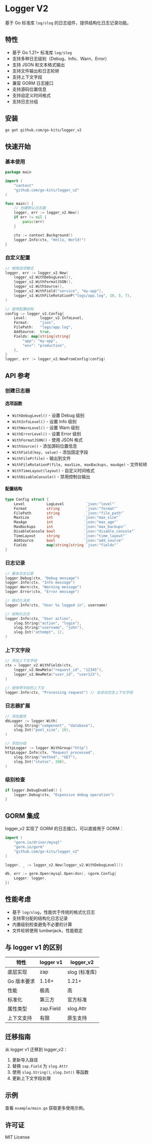 # Logger V2

基于 Go 标准库 `log/slog` 的日志组件，提供结构化日志记录功能。

## 特性

- 基于 Go 1.21+ 标准库 `log/slog`
- 支持多种日志级别（Debug、Info、Warn、Error）
- 支持 JSON 和文本格式输出
- 支持文件输出和日志轮转
- 支持上下文字段
- 兼容 GORM 日志接口
- 支持源码位置信息
- 支持自定义时间格式
- 支持日志分组

## 安装

```bash
go get github.com/go-kits/logger_v2
```

## 快速开始

### 基本使用

```go
package main

import (
    "context"
    "github.com/go-kits/logger_v2"
)

func main() {
    // 创建默认日志器
    logger, err := logger_v2.New()
    if err != nil {
        panic(err)
    }

    ctx := context.Background()
    logger.Info(ctx, "Hello, World!")
}
```

### 自定义配置

```go
// 使用选项模式
logger, err := logger_v2.New(
    logger_v2.WithDebugLevel(),
    logger_v2.WithFormatJSON(),
    logger_v2.WithSource(),
    logger_v2.WithField("service", "my-app"),
    logger_v2.WithFileRotationP("logs/app.log", 10, 5, 7),
)

// 使用配置结构
config := logger_v2.Config{
    Level:      logger_v2.InfoLevel,
    Format:     "json",
    FilePath:   "logs/app.log",
    AddSource:  true,
    Fields: map[string]string{
        "app": "my-app",
        "env": "production",
    },
}
logger, err := logger_v2.NewFromConfig(config)
```

## API 参考

### 创建日志器

#### 选项函数

- `WithDebugLevel()` - 设置 Debug 级别
- `WithInfoLevel()` - 设置 Info 级别
- `WithWarnLevel()` - 设置 Warn 级别
- `WithErrorLevel()` - 设置 Error 级别
- `WithFormatJSON()` - 使用 JSON 格式
- `WithSource()` - 添加源码位置信息
- `WithField(key, value)` - 添加固定字段
- `WithFileP(file)` - 输出到文件
- `WithFileRotationP(file, maxSize, maxBackups, maxAge)` - 文件轮转
- `WithTimeLayout(layout)` - 自定义时间格式
- `WithDisableConsole()` - 禁用控制台输出

#### 配置结构

```go
type Config struct {
    Level          LogLevel          `json:"level"`
    Format         string            `json:"format"`
    FilePath       string            `json:"file_path"`
    MaxSize        int              `json:"max_size"`
    MaxAge         int              `json:"max_age"`
    MaxBackups     int              `json:"max_backups"`
    DisableConsole bool             `json:"disable_console"`
    TimeLayout     string           `json:"time_layout"`
    AddSource      bool             `json:"add_source"`
    Fields         map[string]string `json:"fields"`
}
```

### 日志记录

```go
// 基本日志记录
logger.Debug(ctx, "Debug message")
logger.Info(ctx, "Info message")
logger.Warn(ctx, "Warning message")
logger.Error(ctx, "Error message")

// 格式化消息
logger.Info(ctx, "User %s logged in", username)

// 结构化日志
logger.Info(ctx, "User action",
    slog.String("action", "login"),
    slog.String("username", "john"),
    slog.Int("attempt", 1),
)
```

### 上下文字段

```go
// 添加上下文字段
ctx = logger_v2.WithFields(ctx,
    logger_v2.NewMeta("request_id", "12345"),
    logger_v2.NewMeta("user_id", "user123"),
)

// 使用带字段的上下文
logger.Info(ctx, "Processing request") // 会自动包含上下文字段
```

### 日志器扩展

```go
// 添加属性
dbLogger := logger.With(
    slog.String("component", "database"),
    slog.Int("pool_size", 10),
)

// 添加分组
httpLogger := logger.WithGroup("http")
httpLogger.Info(ctx, "Request processed",
    slog.String("method", "GET"),
    slog.Int("status", 200),
)
```

### 级别检查

```go
if logger.DebugEnabled() {
    logger.Debug(ctx, "Expensive debug operation")
}
```

## GORM 集成

logger_v2 实现了 GORM 的日志接口，可以直接用于 GORM：

```go
import (
    "gorm.io/driver/mysql"
    "gorm.io/gorm"
    "github.com/go-kits/logger_v2"
)

logger, _ := logger_v2.New(logger_v2.WithDebugLevel())

db, err := gorm.Open(mysql.Open(dsn), &gorm.Config{
    Logger: logger,
})
```

## 性能考虑

- 基于 `log/slog`，性能优于传统的格式化日志
- 支持零分配的结构化日志记录
- 内置级别检查避免不必要的计算
- 文件轮转使用 lumberjack，性能稳定

## 与 logger v1 的区别

| 特性 | logger v1 | logger_v2 |
|------|-----------|-----------|
| 底层实现 | zap | slog (标准库) |
| Go 版本要求 | 1.16+ | 1.21+ |
| 性能 | 极高 | 高 |
| 标准化 | 第三方 | 官方标准 |
| 属性类型 | zap.Field | slog.Attr |
| 上下文支持 | 有限 | 原生支持 |

## 迁移指南

从 logger v1 迁移到 logger_v2：

1. 更新导入路径
2. 替换 `zap.Field` 为 `slog.Attr`
3. 使用 `slog.String()`, `slog.Int()` 等函数
4. 更新上下文字段处理

## 示例

查看 `example/main.go` 获取更多使用示例。

## 许可证

MIT License 